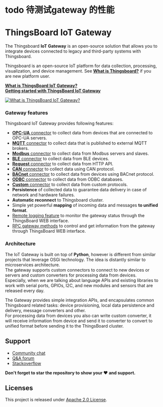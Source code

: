 # todo 待测试gateway 的性能


# ThingsBoard IoT Gateway  

The Thingsboard **IoT Gateway** is an open-source solution that allows you to integrate devices connected to legacy and third-party systems with Thingsboard.  

Thingsboard is an open-source IoT platform for data collection, processing, visualization, and device management. See [**What is Thingsboard?**](https://thingsboard.io/docs/getting-started-guides/what-is-thingsboard/) if you are new platform user.  

[**What is ThingsBoard IoT Gateway?**](https://thingsboard.io/docs/iot-gateway/what-is-iot-gateway/)  
[**Getting started with ThingsBoard IoT Gateway**](https://thingsboard.io/docs/iot-gateway/getting-started/)

[![**What is ThingsBoard IoT Gateway?**](https://thingsboard.io/images/gateway/python-gateway-animd-ab-ff.svg)](https://thingsboard.io/docs/iot-gateway/what-is-iot-gateway/)

### Gateway features

Thingsboard IoT Gateway provides following features:  

 - [**OPC-UA** connector](https://thingsboard.io/docs/iot-gateway/config/opc-ua/) to collect data from devices that are connected to OPC-UA servers.
 - [**MQTT** connector](https://thingsboard.io/docs/iot-gateway/config/mqtt/) to collect data that is published to external MQTT brokers. 
 - [**Modbus** connector](https://thingsboard.io/docs/iot-gateway/config/modbus/) to collect data from Modbus servers and slaves.
 - [**BLE** connector](https://thingsboard.io/docs/iot-gateway/config/ble/) to collect data from BLE devices.
 - [**Request** connector](https://thingsboard.io/docs/iot-gateway/config/request/) to collect data from HTTP API.
 - [**CAN** connector](https://thingsboard.io/docs/iot-gateway/config/can/) to collect data using CAN protocol.
 - [**BACnet** connector](https://thingsboard.io/docs/iot-gateway/config/bacnet/) to collect data from devices using BACnet protocol.
 - [**ODBC** connector](https://thingsboard.io/docs/iot-gateway/config/odbc/) to collect data from ODBC databases.
 - [**Custom** connector](https://thingsboard.io/docs/iot-gateway/custom/) to collect data from custom protocols.
 - **Persistence** of collected data to guarantee data delivery in case of network and hardware failures.
 - **Automatic reconnect** to Thingsboard cluster.
 - Simple yet powerful **mapping** of incoming data and messages **to unified format**.
 - [Remote logging feature](https://thingsboard.io/docs/iot-gateway/guides/how-to-enable-remote-logging/) to monitor the gateway status through the ThingsBoard WEB interface.
 - [RPC gateway methods](https://thingsboard.io/docs/iot-gateway/guides/how-to-use-gateway-rpc-methods/) to control and get information from the gateway through ThingsBoard WEB interface.
  
### Architecture  

The IoT Gateway is built on top of **Python**, however is different from similar projects that leverage OSGi technology.
The idea is distantly similar to microservices architecture.  
The gateway supports custom connectors to connect to new devices or servers and custom converters for processing data from devices.  
Especially, when we are talking about language APIs and existing libraries to work with serial ports, GPIOs, I2C, and new modules and sensors that are released every day.  

The Gateway provides simple integration APIs, and encapsulates common Thingsboard related tasks: device provisioning, local data persistence and delivery, message converters and other.  
For processing data from devices you also can write custom converter, it will receive information from device and send it to converter to convert to unified format before sending it to the ThingsBoard cluster.  

## Support

 - [Community chat](https://gitter.im/thingsboard/chat)
 - [Q&A forum](https://groups.google.com/forum/#!forum/thingsboard)
 - [Stackoverflow](http://stackoverflow.com/questions/tagged/thingsboard)
 
**Don't forget to star the repository to show your ❤️ and support.**

## Licenses

This project is released under [Apache 2.0 License](./LICENSE).
